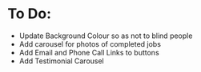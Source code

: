 # To Do:

- Update Background Colour so as not to blind people
- Add carousel for photos of completed jobs
- Add Email and Phone Call Links to buttons
- Add Testimonial Carousel
